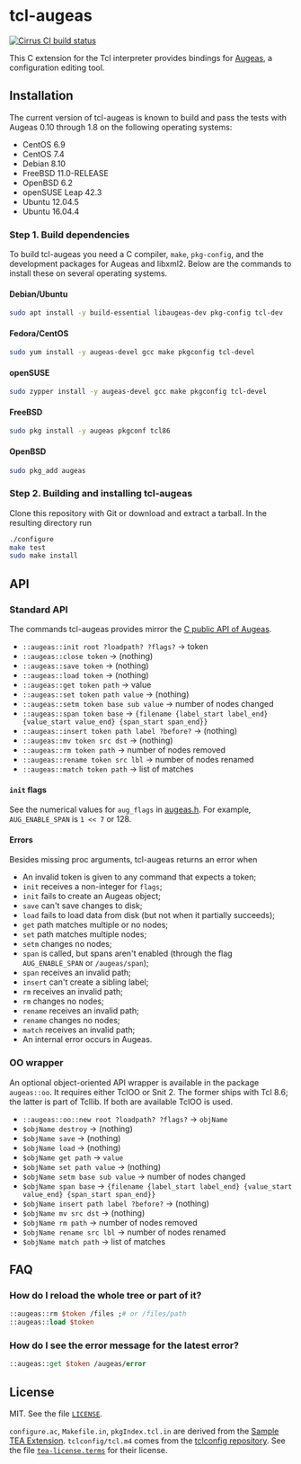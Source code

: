 # tcl-augeas

[![Cirrus CI build status](https://api.cirrus-ci.com/github/dbohdan/tcl-augeas.svg)](https://cirrus-ci.com/github/dbohdan/tcl-augeas)

This C extension for the Tcl interpreter provides bindings for
[Augeas](http://augeas.net/), a configuration editing tool.


## Installation

The current version of tcl-augeas is known to build and pass the tests with
Augeas 0.10 through 1.8 on the following operating systems:

* CentOS 6.9
* CentOS 7.4
* Debian 8.10
* FreeBSD 11.0-RELEASE
* OpenBSD 6.2
* openSUSE Leap 42.3
* Ubuntu 12.04.5
* Ubuntu 16.04.4

### Step 1. Build dependencies

To build tcl-augeas you need a C compiler, `make`, `pkg-config`, and the
development packages for Augeas and libxml2. Below are the commands to install
these on several operating systems.

#### Debian/Ubuntu

```sh
sudo apt install -y build-essential libaugeas-dev pkg-config tcl-dev
```

#### Fedora/CentOS

```sh
sudo yum install -y augeas-devel gcc make pkgconfig tcl-devel
```

#### openSUSE

```sh
sudo zypper install -y augeas-devel gcc make pkgconfig tcl-devel
```

#### FreeBSD

```sh
sudo pkg install -y augeas pkgconf tcl86
```

#### OpenBSD

```sh
sudo pkg_add augeas
```

### Step 2. Building and installing tcl-augeas

Clone this repository with Git or download and extract a tarball. In the
resulting directory run

```sh
./configure
make test
sudo make install
```


## API

### Standard API

The commands tcl-augeas provides mirror the
[C public API of Augeas](http://augeas.net/docs/api.html).

* `::augeas::init root ?loadpath? ?flags?` -> token
* `::augeas::close token` -> (nothing)
* `::augeas::save token` -> (nothing)
* `::augeas::load token` -> (nothing)
* `::augeas::get token path` -> value
* `::augeas::set token path value` ->  (nothing)
* `::augeas::setm token base sub value` -> number of nodes changed
* `::augeas::span token base` -> `{filename {label_start label_end} {value_start value_end} {span_start span_end}}`
* `::augeas::insert token path label ?before?` -> (nothing)
* `::augeas::mv token src dst` -> (nothing)
* `::augeas::rm token path` -> number of nodes removed
* `::augeas::rename token src lbl` -> number of nodes renamed
* `::augeas::match token path` -> list of matches

#### `init` flags

See the numerical values for `aug_flags` in [augeas.h](https://github.com/hercules-team/augeas/blob/master/src/augeas.h). For example, `AUG_ENABLE_SPAN` is `1 << 7` or 128.

#### Errors

Besides missing proc arguments, tcl-augeas returns an error when

* An invalid token is given to any command that expects a token;
* `init` receives a non-integer for `flags`;
* `init` fails to create an Augeas object;
* `save` can't save changes to disk;
* `load` fails to load data from disk (but not when it partially succeeds);
* `get` path matches multiple or no nodes;
* `set` path matches multiple nodes;
* `setm` changes no nodes;
* `span` is called, but spans aren't enabled (through the flag `AUG_ENABLE_SPAN` or `/augeas/span`);
* `span` receives an invalid path;
* `insert` can't create a sibling label;
* `rm` receives an invalid path;
* `rm` changes no nodes;
* `rename` receives an invalid path;
* `rename` changes no nodes;
* `match` receives an invalid path;
* An internal error occurs in Augeas.

### OO wrapper

An optional object-oriented API wrapper is available in the package
`augeas::oo`. It requires either TclOO or Snit 2. The former ships with Tcl
8.6; the latter is part of Tcllib. If both are available TclOO is used.

* `::augeas::oo::new root ?loadpath? ?flags?` -> `objName`
* `$objName destroy` -> (nothing)
* `$objName save` -> (nothing)
* `$objName load` -> (nothing)
* `$objName get path` -> `value`
* `$objName set path value` ->  (nothing)
* `$objName setm base sub value` -> number of nodes changed
* `$objName span base` -> `{filename {label_start label_end} {value_start value_end} {span_start span_end}}`
* `$objName insert path label ?before?` -> (nothing)
* `$objName mv src dst` -> (nothing)
* `$objName rm path` -> number of nodes removed
* `$objName rename src lbl` -> number of nodes renamed
* `$objName match path` -> list of matches


## FAQ

### How do I reload the whole tree or part of it?

```tcl
::augeas::rm $token /files ;# or /files/path
::augeas::load $token
```

### How do I see the error message for the latest error?

```tcl
::augeas::get $token /augeas/error
```


## License

MIT. See the file [`LICENSE`](LICENSE).

`configure.ac`, `Makefile.in`, `pkgIndex.tcl.in` are derived from the
[Sample TEA Extension](https://core.tcl.tk/sampleextension/dir?ci=tip).
`tclconfig/tcl.m4` comes from the
[tclconfig repository](https://core.tcl.tk/tclconfig/dir?ci=tip).
See the file [`tea-license.terms`](tea-license.terms) for their license.
